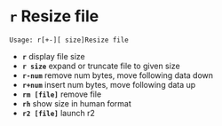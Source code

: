 <!-- TITLE: r -->

#  **`r`** Resize file


```text
Usage: r[+-][ size]Resize file
```


- **`r`** display file size
- **`r size`** expand or truncate file to given size
- **`r-num`** remove num bytes, move following data down
- **`r+num`** insert num bytes, move following data up
- **`rm [file]`** remove file
- **`rh`** show size in human format
- **`r2 [file]`** launch r2

<p hidden>rm rh</p>